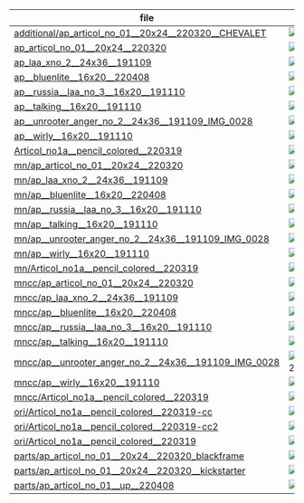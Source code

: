 |  file  |  img  |
| --- | --- |
|[additional/ap_articol_no_01__20x24__220320__CHEVALET](img/acrylics-painting/additional/ap_articol_no_01__20x24__220320__CHEVALET.jpg)|![additional/ap_articol_no_01__20x24__220320__CHEVALET](img/acrylics-painting/additional/ap_articol_no_01__20x24__220320__CHEVALET.jpg)|
|[ap_articol_no_01__20x24__220320](img/acrylics-painting/ap_articol_no_01__20x24__220320.jpg)|![ap_articol_no_01__20x24__220320](img/acrylics-painting/ap_articol_no_01__20x24__220320.jpg)|
|[ap_laa_xno_2__24x36__191109](img/acrylics-painting/ap_laa_xno_2__24x36__191109.jpg)|![ap_laa_xno_2__24x36__191109](img/acrylics-painting/ap_laa_xno_2__24x36__191109.jpg)|
|[ap__bluenlite__16x20__220408](img/acrylics-painting/ap__bluenlite__16x20__220408.jpg)|![ap__bluenlite__16x20__220408](img/acrylics-painting/ap__bluenlite__16x20__220408.jpg)|
|[ap__russia__laa_no_3__16x20__191110](img/acrylics-painting/ap__russia__laa_no_3__16x20__191110.jpg)|![ap__russia__laa_no_3__16x20__191110](img/acrylics-painting/ap__russia__laa_no_3__16x20__191110.jpg)|
|[ap__talking__16x20__191110](img/acrylics-painting/ap__talking__16x20__191110.jpg)|![ap__talking__16x20__191110](img/acrylics-painting/ap__talking__16x20__191110.jpg)|
|[ap__unrooter_anger_no_2__24x36__191109_IMG_0028](img/acrylics-painting/ap__unrooter_anger_no_2__24x36__191109_IMG_0028.jpg)|![ap__unrooter_anger_no_2__24x36__191109_IMG_0028](img/acrylics-painting/ap__unrooter_anger_no_2__24x36__191109_IMG_0028.jpg)|
|[ap__wirly__16x20__191110](img/acrylics-painting/ap__wirly__16x20__191110.jpg)|![ap__wirly__16x20__191110](img/acrylics-painting/ap__wirly__16x20__191110.jpg)|
|[Articol_no1a__pencil_colored__220319](img/acrylics-painting/Articol_no1a__pencil_colored__220319.jpg)|![Articol_no1a__pencil_colored__220319](img/acrylics-painting/Articol_no1a__pencil_colored__220319.jpg)|
|[mn/ap_articol_no_01__20x24__220320](img/acrylics-painting/mn/ap_articol_no_01__20x24__220320.jpg)|![mn/ap_articol_no_01__20x24__220320](img/acrylics-painting/mn/ap_articol_no_01__20x24__220320.jpg)|
|[mn/ap_laa_xno_2__24x36__191109](img/acrylics-painting/mn/ap_laa_xno_2__24x36__191109.jpg)|![mn/ap_laa_xno_2__24x36__191109](img/acrylics-painting/mn/ap_laa_xno_2__24x36__191109.jpg)|
|[mn/ap__bluenlite__16x20__220408](img/acrylics-painting/mn/ap__bluenlite__16x20__220408.jpg)|![mn/ap__bluenlite__16x20__220408](img/acrylics-painting/mn/ap__bluenlite__16x20__220408.jpg)|
|[mn/ap__russia__laa_no_3__16x20__191110](img/acrylics-painting/mn/ap__russia__laa_no_3__16x20__191110.jpg)|![mn/ap__russia__laa_no_3__16x20__191110](img/acrylics-painting/mn/ap__russia__laa_no_3__16x20__191110.jpg)|
|[mn/ap__talking__16x20__191110](img/acrylics-painting/mn/ap__talking__16x20__191110.jpg)|![mn/ap__talking__16x20__191110](img/acrylics-painting/mn/ap__talking__16x20__191110.jpg)|
|[mn/ap__unrooter_anger_no_2__24x36__191109_IMG_0028](img/acrylics-painting/mn/ap__unrooter_anger_no_2__24x36__191109_IMG_0028.jpg)|![mn/ap__unrooter_anger_no_2__24x36__191109_IMG_0028](img/acrylics-painting/mn/ap__unrooter_anger_no_2__24x36__191109_IMG_0028.jpg)|
|[mn/ap__wirly__16x20__191110](img/acrylics-painting/mn/ap__wirly__16x20__191110.jpg)|![mn/ap__wirly__16x20__191110](img/acrylics-painting/mn/ap__wirly__16x20__191110.jpg)|
|[mn/Articol_no1a__pencil_colored__220319](img/acrylics-painting/mn/Articol_no1a__pencil_colored__220319.jpg)|![mn/Articol_no1a__pencil_colored__220319](img/acrylics-painting/mn/Articol_no1a__pencil_colored__220319.jpg)|
|[mncc/ap_articol_no_01__20x24__220320](img/acrylics-painting/mncc/ap_articol_no_01__20x24__220320.jpg)|![mncc/ap_articol_no_01__20x24__220320](img/acrylics-painting/mncc/ap_articol_no_01__20x24__220320.jpg)|
|[mncc/ap_laa_xno_2__24x36__191109](img/acrylics-painting/mncc/ap_laa_xno_2__24x36__191109.jpg)|![mncc/ap_laa_xno_2__24x36__191109](img/acrylics-painting/mncc/ap_laa_xno_2__24x36__191109.jpg)|
|[mncc/ap__bluenlite__16x20__220408](img/acrylics-painting/mncc/ap__bluenlite__16x20__220408.jpg)|![mncc/ap__bluenlite__16x20__220408](img/acrylics-painting/mncc/ap__bluenlite__16x20__220408.jpg)|
|[mncc/ap__russia__laa_no_3__16x20__191110](img/acrylics-painting/mncc/ap__russia__laa_no_3__16x20__191110.jpg)|![mncc/ap__russia__laa_no_3__16x20__191110](img/acrylics-painting/mncc/ap__russia__laa_no_3__16x20__191110.jpg)|
|[mncc/ap__talking__16x20__191110](img/acrylics-painting/mncc/ap__talking__16x20__191110.jpg)|![mncc/ap__talking__16x20__191110](img/acrylics-painting/mncc/ap__talking__16x20__191110.jpg)|
|[mncc/ap__unrooter_anger_no_2__24x36__191109_IMG_0028](img/acrylics-painting/mncc/ap__unrooter_anger_no_2__24x36__191109_IMG_0028.jpg)|![mncc/ap__unrooter_anger_no_2__24x36__191109_IMG_0028](img/acrylics-painting/mncc/ap__unrooter_anger_no_2__24x36__191109_IMG_0028.jpg)|
|[mncc/ap__wirly__16x20__191110](img/acrylics-painting/mncc/ap__wirly__16x20__191110.jpg)|![mncc/ap__wirly__16x20__191110](img/acrylics-painting/mncc/ap__wirly__16x20__191110.jpg)|
|[mncc/Articol_no1a__pencil_colored__220319](img/acrylics-painting/mncc/Articol_no1a__pencil_colored__220319.jpg)|![mncc/Articol_no1a__pencil_colored__220319](img/acrylics-painting/mncc/Articol_no1a__pencil_colored__220319.jpg)|
|[ori/Articol_no1a__pencil_colored__220319-cc](img/acrylics-painting/ori/Articol_no1a__pencil_colored__220319-cc.jpg)|![ori/Articol_no1a__pencil_colored__220319-cc](img/acrylics-painting/ori/Articol_no1a__pencil_colored__220319-cc.jpg)|
|[ori/Articol_no1a__pencil_colored__220319-cc2](img/acrylics-painting/ori/Articol_no1a__pencil_colored__220319-cc2.jpg)|![ori/Articol_no1a__pencil_colored__220319-cc2](img/acrylics-painting/ori/Articol_no1a__pencil_colored__220319-cc2.jpg)|
|[ori/Articol_no1a__pencil_colored__220319](img/acrylics-painting/ori/Articol_no1a__pencil_colored__220319.jpg)|![ori/Articol_no1a__pencil_colored__220319](img/acrylics-painting/ori/Articol_no1a__pencil_colored__220319.jpg)|
|[parts/ap_articol_no_01__20x24__220320_blackframe](img/acrylics-painting/parts/ap_articol_no_01__20x24__220320_blackframe.jpg)|![parts/ap_articol_no_01__20x24__220320_blackframe](img/acrylics-painting/parts/ap_articol_no_01__20x24__220320_blackframe.jpg)|
|[parts/ap_articol_no_01__20x24__220320__kickstarter](img/acrylics-painting/parts/ap_articol_no_01__20x24__220320__kickstarter.jpg)|![parts/ap_articol_no_01__20x24__220320__kickstarter](img/acrylics-painting/parts/ap_articol_no_01__20x24__220320__kickstarter.jpg)|
|[parts/ap_articol_no_01__up__220408](img/acrylics-painting/parts/ap_articol_no_01__up__220408.jpg)|![parts/ap_articol_no_01__up__220408](img/acrylics-painting/parts/ap_articol_no_01__up__220408.jpg)|
